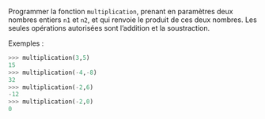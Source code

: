 Programmer la fonction `multiplication`, prenant en paramètres deux nombres entiers
`n1` et `n2`, et qui renvoie le produit de ces deux nombres.
Les seules opérations autorisées sont l’addition et la soustraction.

Exemples :

```python
>>> multiplication(3,5)
15
>>> multiplication(-4,-8)
32
>>> multiplication(-2,6)
-12
>>> multiplication(-2,0)
0
```
